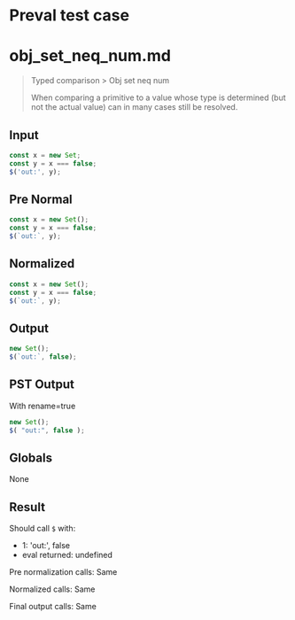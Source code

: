 # Preval test case

# obj_set_neq_num.md

> Typed comparison > Obj set neq num
>
> When comparing a primitive to a value whose type is determined (but not the actual value) can in many cases still be resolved.

## Input

`````js filename=intro
const x = new Set;
const y = x === false;
$('out:', y);
`````

## Pre Normal


`````js filename=intro
const x = new Set();
const y = x === false;
$(`out:`, y);
`````

## Normalized


`````js filename=intro
const x = new Set();
const y = x === false;
$(`out:`, y);
`````

## Output


`````js filename=intro
new Set();
$(`out:`, false);
`````

## PST Output

With rename=true

`````js filename=intro
new Set();
$( "out:", false );
`````

## Globals

None

## Result

Should call `$` with:
 - 1: 'out:', false
 - eval returned: undefined

Pre normalization calls: Same

Normalized calls: Same

Final output calls: Same
